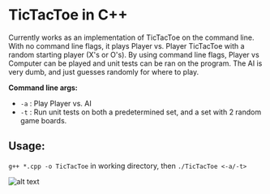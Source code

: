 # TicTacToe in C++   
Currently works as an implementation of TicTacToe on the command line. With no command line flags, it plays Player vs. Player TicTacToe with a random starting player (X's or O's). By using command line flags, Player vs Computer can be played and unit tests can be ran on the program. The AI is very dumb, and just guesses randomly for where to play.

**Command line args:** 
* `-a` : Play Player vs. AI
* `-t` : Run unit tests on both a predetermined set, and a set with 2 random game boards.

## **Usage:**
`g++ *.cpp -o TicTacToe` in working directory, then `./TicTacToe <-a/-t>`

![alt text](https://i.imgur.com/kj8Z7js.png "TicTacToe UML")
